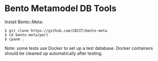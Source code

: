 # Bento Metamodel DB Tools

Install Bento::Meta:

    $ git clone https://github.com/CBIIT/bento-meta
    $ cd bento-meta/perl
    $ cpanm .

Note: some tests use Docker to set up a test database. Docker
containers should be cleaned up automatically after testing.

